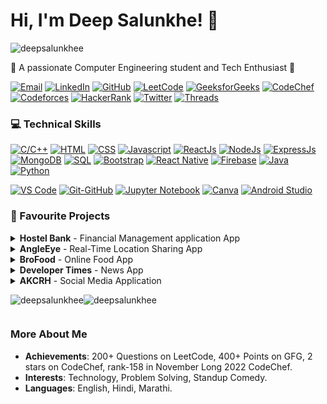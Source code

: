 <div >
  <h1>Hi, I'm Deep Salunkhe! 👋</h1>
  <p> <img src="https://komarev.com/ghpvc/?username=deepsalunkhee&label=Profile%20views&color=0e75b6&style=flat" alt="deepsalunkhee" /> </p>
  <p>🌟 A passionate Computer Engineering student and Tech Enthusiast 🚀</p>
  
  <!-- Contact and Social Media Links -->
  <p >
    <a href="mailto:deepsalunkhee@gmail.com"><img src="https://img.shields.io/badge/Email-%23D14836.svg?style=for-the-badge&logo=gmail&logoColor=white" alt="Email" /></a>
    <a href="https://www.linkedin.com/in/deep-salunkhe-917931225/"><img src="https://img.shields.io/badge/LinkedIn-%230077B5.svg?style=for-the-badge&logo=linkedin&logoColor=white" alt="LinkedIn" /></a>
    <a href="http://github.com/deepsalunkhee"><img src="https://img.shields.io/badge/GitHub-%23181717.svg?style=for-the-badge&logo=github&logoColor=white" alt="GitHub" /></a>
    <a href="https://leetcode.com/deepsalunkhee/"><img src="https://img.shields.io/badge/LeetCode-%23FFA116.svg?style=for-the-badge&logo=leetcode&logoColor=black" alt="LeetCode" /></a>
    <a href="https://auth.geeksforgeeks.org/user/deepsalunkhee"><img src="https://img.shields.io/badge/GeeksforGeeks-%2348A646.svg?style=for-the-badge&logo=geeksforgeeks&logoColor=white" alt="GeeksforGeeks" /></a>
    <a href="https://www.codechef.com/users/deepsalunkhee"><img src="https://img.shields.io/badge/CodeChef-%235B463F.svg?style=for-the-badge&logo=codechef&logoColor=white" alt="CodeChef" /></a>
    <a href="https://codeforces.com/profile/Deep_Salunkhe"><img src="https://img.shields.io/badge/Codeforces-%23161616.svg?style=for-the-badge&logo=codeforces&logoColor=white" alt="Codeforces" /></a>
    <a href="https://www.hackerrank.com/deepsalunkhee"><img src="https://img.shields.io/badge/HackerRank-%23006500.svg?style=for-the-badge&logo=hackerrank&logoColor=white" alt="HackerRank" /></a>
    <a href="https://twitter.com/DeepSalunkhee"><img src="https://img.shields.io/badge/Twitter-%231DA1F2.svg?style=for-the-badge&logo=twitter&logoColor=white" alt="Twitter" /></a>
    <a href="https://www.threads.net/@deepsalunkhee"><img src="https://img.shields.io/badge/Threads-%232C2C2C.svg?style=for-the-badge&logo=threads&logoColor=white" alt="Threads" /></a>
  </p>

  

 
  <!-- Technical Skills -->
  <h3>💻 Technical Skills</h3>
  <p >
    <!-- Tech Stack -->
    <a href="#"><img src="https://img.shields.io/badge/C/C++-00599C?style=for-the-badge&logo=c%2B%2B&logoColor=white" alt="C/C++" /></a>
    <a href="#"><img src="https://img.shields.io/badge/HTML-E34F26?style=for-the-badge&logo=html5&logoColor=white" alt="HTML" /></a>
    <a href="#"><img src="https://img.shields.io/badge/CSS-1572B6?style=for-the-badge&logo=css3&logoColor=white" alt="CSS" /></a>
    <a href="#"><img src="https://img.shields.io/badge/Javascript-F7DF1E?style=for-the-badge&logo=javascript&logoColor=black" alt="Javascript" /></a>
    <a href="#"><img src="https://img.shields.io/badge/ReactJs-61DAFB?style=for-the-badge&logo=react&logoColor=black" alt="ReactJs" /></a>
    <a href="#"><img src="https://img.shields.io/badge/NodeJs-339933?style=for-the-badge&logo=node.js&logoColor=white" alt="NodeJs" /></a>
    <a href="#"><img src="https://img.shields.io/badge/ExpressJs-000000?style=for-the-badge&logo=express&logoColor=white" alt="ExpressJs" /></a>
    <a href="#"><img src="https://img.shields.io/badge/MongoDB-47A248?style=for-the-badge&logo=mongodb&logoColor=white" alt="MongoDB" /></a>
    <a href="#"><img src="https://img.shields.io/badge/SQL-003B57?style=for-the-badge&logo=sql&logoColor=white" alt="SQL" /></a>
    <a href="#"><img src="https://img.shields.io/badge/Bootstrap-563D7C?style=for-the-badge&logo=bootstrap&logoColor=white" alt="Bootstrap" /></a>
    <a href="#"><img src="https://img.shields.io/badge/React_Native-61DAFB?style=for-the-badge&logo=react&logoColor=white" alt="React Native" /></a>
    <a href="#"><img src="https://img.shields.io/badge/Firebase-FFCA28?style=for-the-badge&logo=firebase&logoColor=black" alt="Firebase" /></a>
    <a href="#"><img src="https://img.shields.io/badge/Java-007396?style=for-the-badge&logo=java&logoColor=white" alt="Java" /></a>
    <a href="#"><img src="https://img.shields.io/badge/Python-3776AB?style=for-the-badge&logo=python&logoColor=white" alt="Python" /></a>
  
  <a href="#"><img src="https://img.shields.io/badge/VS%20Code-007ACC?style=for-the-badge&logo=visual-studio-code&logoColor=white" alt="VS Code" /></a>
    <a href="#"><img src="https://img.shields.io/badge/Git-GitHub-181717?style=for-the-badge&logo=github&logoColor=white" alt="Git-GitHub" /></a>
    <a href="#"><img src="https://img.shields.io/badge/Jupyter%20Notebook-F37626?style=for-the-badge&logo=jupyter&logoColor=white" alt="Jupyter Notebook" /></a>
    <a href="#"><img src="https://img.shields.io/badge/Canva-00C4CC?style=for-the-badge&logo=canva&logoColor=white" alt="Canva" /></a>
    <a href="#"><img src="https://img.shields.io/badge/Android_Studio-3DDC84?style=for-the-badge&logo=android-studio&logoColor=white" alt="Android Studio" /></a>

  </p>



  <!-- Projects -->
  <h3>🚀 Favourite  Projects</h3>

  <details>
    <summary><strong>Hostel Bank</strong> - Financial Management application App</summary>
    <ul>
      <li>Built using React,express,Mongodb,Tailwind ,used bcrypt and JWT for auth,used Brevo for sending notification.</li>
      <li>Features: Creating and joining groups, sending and settling money request, in app notification,
Transactions history,change password,forgot password handling.</li>
      <li>Explored Deployment using AWS app service , amplify, EC2,github actions, docker and CI/CD uisng YML.</li>
    </ul>
    <a href="https://hostel-bank.vercel.app">Demo</a> | <a href="https://github.com/deepsalunkhee/Hostel_Bank">Code</a> | <a href="https://www.linkedin.com/feed/update/urn:li:activity:7165593423758942208/">Video</a>
  </details>
  <details>
    <summary><strong>AngleEye</strong> - Real-Time Location Sharing App</summary>
    <ul>
      <li>Developed front-end using React.js, utilized Leaflet library for maps, and Axios for request handling.</li>
      <li>Implemented Express server with 5 API routes, leveraging MongoDB as the database.</li>
      <li>Achieved real-time location sharing through a function that updates and sends current location every minute.</li>
    </ul>
    <a href="https://angle-eye.vercel.app/">Demo</a> | <a href="https://github.com/deepsalunkhee/AngleEye-MERN">Code</a> | <a href="https://shorturl.at/bkswN">Video</a>
  </details>
  
  <details>
    <summary><strong>BroFood</strong> - Online Food App</summary>
    <ul>
      <li>Utilized React.js, Bootstrap, localStorage, react-router-dom, and Fetch API in front-end implementation.</li>
      <li>Developed API routes for user signin, signup, data retrieval from DB, and displaying ordered data.</li>
      <li>Implemented JWT and bcrypt for enhanced data security in case of DB compromise.</li>
    </ul>
    <a href="https://bro-food.vercel.app/">Demo</a> | <a href="https://github.com/deepsalunkhee/Bro-Food-MERN">Code</a> | <a href="https://shorturl.at/jmBFY">Video</a>
  </details>

  <details>
    <summary><strong>Developer Times</strong> - News App</summary>
    <ul>
      <li>Developed DeveloperTimes, a web application using NewsApi and MERN stack.</li>
      <li>Implemented API handling, data fetching, and frontend data display using destructuring.</li>
      <li>Managed frontend-to-backend request handling for seamless user experience.</li>
    </ul>
    <a href="https://developer-times-project-front.vercel.app/">Demo</a> | <a href="https://github.com/deepsalunkhee/Developer-Times-Project">Code</a> | <a href="https://shorturl.at/psOP3">Video</a>
  </details>
  
  <details>
    <summary><strong>AKCRH</strong> - Social Media Application</summary>
    <ul>
      <li>Developed a full-stack web application in the early stages of learning web development.</li>
      <li>Implemented secure password hashing with bcrypt for enhanced data security.</li>
      <li>Leveraged middleware packages like body-parser and cors for efficient request handling.</li>
    </ul>
    <a href="https://akcrh-by-deepsalunkhe.vercel.app/">Demo</a> | <a href="https://github.com/deepsalunkhee/AKCRH-MERN">Code</a>
  </details>

  <!--Status-->

<div style="display: flex; flex-direction: row; align-items: center;">
  <p>
    <img align="center" src="https://github-readme-stats.vercel.app/api?username=deepsalunkhee&show_icons=true&locale=en&theme=dark&hide_border=true&count_private=true" alt="deepsalunkhee" />
  </p>
  
  <p>
    <img align="center" src="https://github-readme-streak-stats.herokuapp.com/?user=deepsalunkhee&theme=dark" alt="deepsalunkhee" />
  </p>
</div>


  <!-- More About Me -->
  <h3>More About Me</h3>
  <ul>
    <li><strong>Achievements</strong>: 200+ Questions on LeetCode, 400+ Points on GFG, 2 stars on CodeChef, rank-158 in November Long 2022 CodeChef.</li>
    <li><strong>Interests</strong>: Technology, Problem Solving, Standup Comedy.</li>
    <li><strong>Languages</strong>: English, Hindi, Marathi.</li>
  </ul>
</div>
